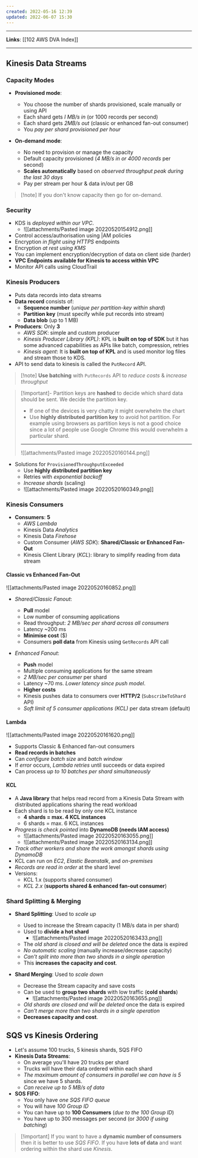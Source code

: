 ```yaml
---
created: 2022-05-16 12:39
updated: 2022-06-07 15:30
---
```

---
**Links**: [[102 AWS DVA Index]]

---
## Kinesis Data Streams
### Capacity Modes
- **Provisioned mode**:
	- You choose the number of shards provisioned, scale manually or using API
	- Each shard gets *I MB/s in* (or 1000 records per second)
	- Each shard gets *2MB/s out* (classic or enhanced fan-out consumer)
	- You *pay per shard provisioned per hour*

- **On-demand mode**:
	- No need to provision or manage the capacity
	- Default capacity provisioned (*4 MB/s in or 4000 records* per second)
	- **Scales automatically** based on *observed throughput peak during the last 30 days*
	- Pay per stream per hour & data in/out per GB

> [!note] If you don't know capacity then go for on-demand.

### Security
- KDS is *deployed within our VPC*.
	- ![[attachments/Pasted image 20220520154912.png]]
- Control access/authorisation using |AM policies
- Encryption *in flight using HTTPS* endpoints
- Encryption *at rest using KMS*
- You can implement encryption/decryption of data on client side (harder)
- **VPC Endpoints available for Kinesis to access within VPC**
- Monitor API calls using CloudTrail

### Kinesis Producers
- Puts data records into data streams
- **Data record** consists of:
	- **Sequence number** (*unique per partition-key within shard*) 
	- **Partition key** (must specify while put records into stream)
	- **Data blob** (up to 1 MB)
- **Producers**: Only **3**
	- *AWS SDK*: simple and custom producer
	- *Kinesis Producer Library (KPL)*: KPL is **built on top of SDK** but it has some advanced capabilities as APIs like batch, compression, retries
	- *Kinesis agent*: It is **built on top of KPL** and is used monitor log files and stream those to KDS.
- API to send data to kinesis is called the `PutRecord` API.

> [!note] **Use batching** with `PutRecords` API to *reduce costs* & *increase throughput*

> [!important]- Partition keys are **hashed** to decide which shard data should be sent. We decide the partition key.
> - If one of the devices is very chatty it might overwhelm the chart
> - Use **highly distributed partition key** to avoid hot partition. For example using browsers as partition keys is not a good choice since a lot of people use Google Chrome this would overwhelm a particular shard.
> ---
> ![[attachments/Pasted image 20220520160144.png]]

- Solutions for `ProvisionedThroughputExceeded`
	- Use **highly distributed partition key**
	- Retries with *exponential backoff*
	- *Increase shards* (scaling)
	- ![[attachments/Pasted image 20220520160349.png]]

### Kinesis Consumers
- **Consumers**: **5**
	- *AWS Lambda*
	- Kinesis Data *Analytics*
	- Kinesis Data *Firehose*
	- Custom Consumer (*AWS SDK*): **Shared/Classic or Enhanced Fan-Out**
	- Kinesis Client Library (*KCL*): library to simplify reading from data stream

#### Classic vs Enhanced Fan-Out
![[attachments/Pasted image 20220520160852.png]]

- *Shared/Classic Fanout*:
	- **Pull** model
	- Low number of consuming applications
	- Read throughput: *2 MB/sec per shard across all consumers*
	- Latency ~200 ms
	- **Minimise cost** ($)
	- Consumers **poll data** from Kinesis using `GetRecords` API call

- *Enhanced Fanout*:
	- **Push** model
	- Multiple consuming applications for the same stream
	- *2 MB/sec per consumer* per shard
	- Latency ~70 ms. *Lower latency since push model*.
	- **Higher costs** 
	- Kinesis pushes data to consumers over **HTTP/2** (`SubscribeToShard` API)
	- *Soft limit of 5 consumer applications (KCL)* per data stream (default)

#### Lambda
![[attachments/Pasted image 20220520161620.png]]
- Supports Classic & Enhanced fan-out consumers 
- **Read records in batches**
- Can *configure batch size* and *batch window*
- If *error* occurs, *Lambda retries* until succeeds or data expired
- Can process *up to 10 batches per shard simultaneously*

#### KCL
- A **Java library** that helps read record from a Kinesis Data Stream with distributed applications sharing the read workload
- Each shard is to be read by only one KCL instance
	- **4 shards = max. 4 KCL instances**
	- 6 shards = max. 6 KCL instances
- *Progress is check pointed* into **DynamoDB (needs lAM access)**
	- ![[attachments/Pasted image 20220520163055.png]]
	- ![[attachments/Pasted image 20220520163134.png]]
- *Track other workers and share the work amongst shards using DynamoDB* 
- KCL can run on *EC2*, *Elastic Beanstalk*, and *on-premises*
- *Records are read in order* at the shard level
- Versions:
	- KCL 1.x (supports shared consumer)
	- *KCL 2.x* (**supports shared & enhanced fan-out consumer**)

### Shard Splitting & Merging
- **Shard Splitting**: Used to *scale up*
	- Used to increase the Stream capacity (1 MB/s data in per shard)
	- Used to **divide a hot shard**
		- ![[attachments/Pasted image 20220520163433.png]]
	- The *old shard is closed and will be deleted* once the data is expired
	- *No automatic scaling* (manually increase/decrease capacity)
	- *Can't split into more than two shards in a single operation*
	- This **increases the capacity and cost**.

- **Shard Merging**: Used to *scale down*
	- Decrease the Stream capacity and save costs
	- Can be used to **group two shards** with low traffic (**cold shards**)
		- ![[attachments/Pasted image 20220520163655.png]]
	- *Old shards are closed and will be deleted* once the data is expired
	- *Can't merge more than two shards in a single operation*
	- **Decreases capacity and cost**.

## SQS vs Kinesis Ordering
- Let's assume 100 trucks, 5 kinesis shards, SQS FIFO
- **Kinesis Data Streams**:
	- On average you'll have 20 trucks per shard
	- Trucks will have their data ordered within each shard
	- *The maximum amount of consumers in parallel we can have is 5* since we have 5 shards.
	- *Can receive up to 5 MB/s of data*
- **SOS FIFO**:
	- You only have *one SQS FIFO queue*
	- You will have *100 Group ID*
	- You can have up to **100 Consumers** (*due to the 100 Group ID*)
	- You have up to 300 messages per second (or *3000 if using batching*)

> [!important] If you want to have a **dynamic number of consumers** then it is better to use *SQS FIFO*. If you have **lots of data** and want ordering within the shard use *Kinesis*.